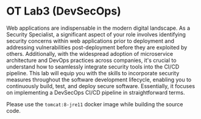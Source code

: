 # OT Lab3 (DevSecOps)

Web applications are indispensable in the modern digital landscape. As a Security Specialist, a
significant aspect of your role involves identifying security concerns within web applications prior
to deployment and addressing vulnerabilities post-deployment before they are exploited by
others.
Additionally, with the widespread adoption of microservice architecture and DevOps practices
across companies, it's crucial to understand how to seamlessly integrate security tools into the
CI/CD pipeline. This lab will equip you with the skills to incorporate security measures
throughout the software development lifecycle, enabling you to continuously build, test, and
deploy secure software. Essentially, it focuses on implementing a DevSecOps CI/CD pipeline in
straightforward terms.

Please use the `tomcat:8-jre11` docker image while building the source code. 
